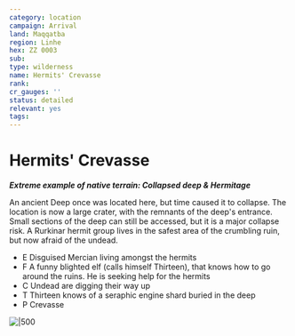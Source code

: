 ```yaml
---
category: location
campaign: Arrival
land: Maqqatba
region: Linhe
hex: ZZ 0003
sub: 
type: wilderness
name: Hermits' Crevasse
rank: 
cr_gauges: ''
status: detailed
relevant: yes
tags: 
---
```


# Hermits' Crevasse
***Extreme example of native terrain: Collapsed deep & Hermitage***

An ancient Deep once was located here, but time caused it to collapse. The location is now a large crater, with the remnants of the deep's entrance. Small sections of the deep can still be accessed, but it is a major collapse risk. A Rurkinar hermit group lives in the safest area of the crumbling ruin, but now afraid of the undead.

- E Disguised Mercian living amongst the hermits
- F A funny blighted elf (calls himself Thirteen), that knows how to go around the ruins. He is seeking help for the hermits
- C Undead are digging their way up
- T Thirteen knows of a seraphic engine shard buried in the deep
- P Crevasse

![|500](https://i.imgur.com/juOfU3M.png)
